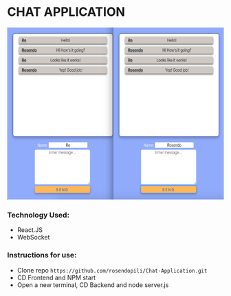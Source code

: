 # CHAT APPLICATION

<img src="https://github.com/rosendopili/Chat-Application/blob/master/ChatScreenShot.png" alt="Chat Picture" width="600" height="400"/>

### Technology Used: 
* React.JS
* WebSocket

### Instructions for use: 

- Clone repo ```https://github.com/rosendopili/Chat-Application.git```
- CD Frontend and NPM start
- Open a new terminal, CD Backend and node server.js


